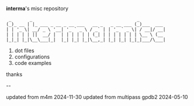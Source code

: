 **interma**'s misc repository

```
 _       _                                        _
(_)_ __ | |_ ___ _ __ _ __ ___   __ _   _ __ ___ (_)___  ___
| | '_ \| __/ _ \ '__| '_ ` _ \ / _` | | '_ ` _ \| / __|/ __|
| | | | | ||  __/ |  | | | | | | (_| | | | | | | | \__ \ (__
|_|_| |_|\__\___|_|  |_| |_| |_|\__,_| |_| |_| |_|_|___/\___|
```

1. dot files
2. configurations 
3. code examples

thanks

--

updated from m4m 2024-11-30
updated from multipass gpdb2 2024-05-10
